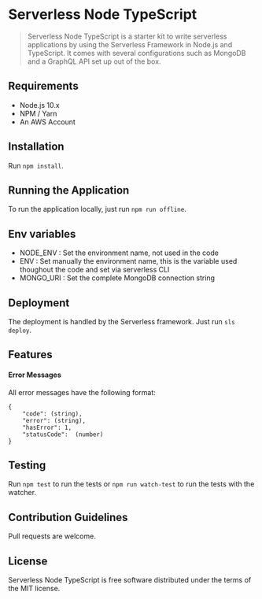 # Serverless Node TypeScript

> Serverless Node TypeScript is a starter kit to write serverless applications 
> by using the Serverless Framework in Node.js and TypeScript.
> It comes with several configurations such as MongoDB and a GraphQL API set up out of the box.

## Requirements

- Node.js 10.x
- NPM / Yarn
- An AWS Account

## Installation

Run `npm install`.

## Running the Application

To run the application locally, just run `npm run offline`.

## Env variables

 - NODE_ENV : Set the environment name, not used in the code
 - ENV : Set manually the environment name, this is the variable used thoughout the code and set via serverless CLI
 - MONGO_URI : Set the complete MongoDB connection string

## Deployment

The deployment is handled by the Serverless framework. Just run `sls deploy`.

## Features

#### Error Messages

All error messages have the following format:

```
{
    "code": (string),
    "error": (string),
    "hasError": 1,
    "statusCode":  (number)
}
```

## Testing

Run `npm test` to run the tests or `npm run watch-test` to run the tests with the watcher.

## Contribution Guidelines

Pull requests are welcome.

## License

Serverless Node TypeScript is free software distributed under the terms of the MIT license.

